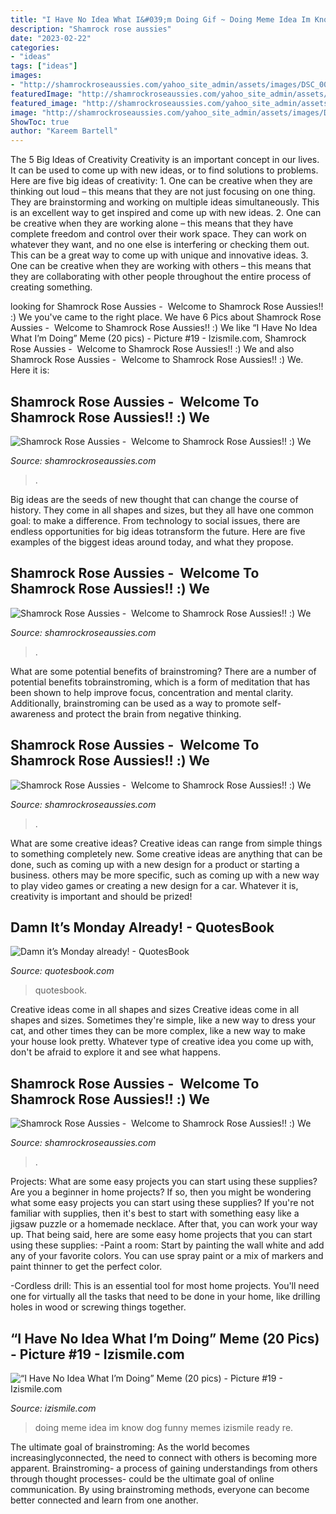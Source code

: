 ```yaml
---
title: "I Have No Idea What I&#039;m Doing Gif ~ Doing Meme Idea Im Know Dog Funny Memes Izismile Ready Re"
description: "Shamrock rose aussies"
date: "2023-02-22"
categories:
- "ideas"
tags: ["ideas"]
images:
- "http://shamrockroseaussies.com/yahoo_site_admin/assets/images/DSC_0055.262174030_std.JPG"
featuredImage: "http://shamrockroseaussies.com/yahoo_site_admin/assets/images/DSC_0147.153161834_std.JPG"
featured_image: "http://shamrockroseaussies.com/yahoo_site_admin/assets/images/DSC_0147.153161834_std.JPG"
image: "http://shamrockroseaussies.com/yahoo_site_admin/assets/images/DSC_0055.262174030_std.JPG"
ShowToc: true
author: "Kareem Bartell"
---
```



The 5 Big Ideas of Creativity
Creativity is an important concept in our lives. It can be used to come up with new ideas, or to find solutions to problems. Here are five big ideas of creativity: 1. One can be creative when they are thinking out loud – this means that they are not just focusing on one thing. They are brainstorming and working on multiple ideas simultaneously. This is an excellent way to get inspired and come up with new ideas. 2. One can be creative when they are working alone – this means that they have complete freedom and control over their work space. They can work on whatever they want, and no one else is interfering or checking them out. This can be a great way to come up with unique and innovative ideas. 3. One can be creative when they are working with others – this means that they are collaborating with other people throughout the entire process of creating something.

	

		
looking for Shamrock Rose Aussies - ﻿﻿﻿ Welcome to Shamrock Rose Aussies!! :) We you've came to the right place. We have 6 Pics about Shamrock Rose Aussies - ﻿﻿﻿ Welcome to Shamrock Rose Aussies!! :) We like “I Have No Idea What I’m Doing” Meme (20 pics) - Picture #19 - Izismile.com, Shamrock Rose Aussies - ﻿﻿﻿ Welcome to Shamrock Rose Aussies!! :) We and also Shamrock Rose Aussies - ﻿﻿﻿ Welcome to Shamrock Rose Aussies!! :) We. Here it is:
		
    
## Shamrock Rose Aussies - ﻿﻿﻿ Welcome To Shamrock Rose Aussies!! :) We

<img loading=lazy src="http://shamrockroseaussies.com/yahoo_site_admin/assets/images/DSC_0057.67200721_std.JPG" onerror="this.onerror=null;this.src='https://tse1.mm.bing.net/th?id=OIP.frxP2Yo9x5koqhpba3nYWQHaFS&amp;pid=15.1';" alt="Shamrock Rose Aussies - ﻿﻿﻿ Welcome to Shamrock Rose Aussies!! :) We">

_Source: shamrockroseaussies.com_

>. 

	

Big ideas are the seeds of new thought that can change the course of history. They come in all shapes and sizes, but they all have one common goal: to make a difference. From technology to social issues, there are endless opportunities for big ideas totransform the future. Here are five examples of the biggest ideas around today, and what they propose.

    
## Shamrock Rose Aussies - ﻿﻿﻿ Welcome To Shamrock Rose Aussies!! :) We

<img loading=lazy src="http://shamrockroseaussies.com/yahoo_site_admin/assets/images/DSC_0701.10500356_std.jpg" onerror="this.onerror=null;this.src='https://tse1.mm.bing.net/th?id=OIP.n1B__4ogrLgn87wogsi34wHaD3&amp;pid=15.1';" alt="Shamrock Rose Aussies - ﻿﻿﻿ Welcome to Shamrock Rose Aussies!! :) We">

_Source: shamrockroseaussies.com_

>. 

	

What are some potential benefits of brainstroming?
There are a number of potential benefits tobrainstroming, which is a form of meditation that has been shown to help improve focus, concentration and mental clarity. Additionally, brainstroming can be used as a way to promote self-awareness and protect the brain from negative thinking.

    
## Shamrock Rose Aussies - ﻿﻿﻿ Welcome To Shamrock Rose Aussies!! :) We

<img loading=lazy src="http://shamrockroseaussies.com/yahoo_site_admin/assets/images/DSC_0055.262174030_std.JPG" onerror="this.onerror=null;this.src='https://tse1.mm.bing.net/th?id=OIP.yewuyUvZYRE2JXQ-mRvMXgHaE-&amp;pid=15.1';" alt="Shamrock Rose Aussies - ﻿﻿﻿ Welcome to Shamrock Rose Aussies!! :) We">

_Source: shamrockroseaussies.com_

>. 

	

What are some creative ideas?
Creative ideas can range from simple things to something completely new. Some creative ideas are anything that can be done, such as coming up with a new design for a product or starting a business. others may be more specific, such as coming up with a new way to play video games or creating a new design for a car. Whatever it is, creativity is important and should be prized!

    
## Damn It’s Monday Already! - QuotesBook

<img loading=lazy src="https://quotesbook.com/quotes/funny-memes/unknown-authors/damn-it-s-monday-already-720x1280-4421.jpg" onerror="this.onerror=null;this.src='https://tse2.mm.bing.net/th?id=OIP.VwiDrGg5KX4mALraNWZOSQHaNK&amp;pid=15.1';" alt="Damn it’s Monday already! - QuotesBook">

_Source: quotesbook.com_

>quotesbook. 

	

Creative ideas come in all shapes and sizes
Creative ideas come in all shapes and sizes. Sometimes they're simple, like a new way to dress your cat, and other times they can be more complex, like a new way to make your house look pretty. Whatever type of creative idea you come up with, don't be afraid to explore it and see what happens.

    
## Shamrock Rose Aussies - ﻿﻿﻿ Welcome To Shamrock Rose Aussies!! :) We

<img loading=lazy src="http://shamrockroseaussies.com/yahoo_site_admin/assets/images/DSC_0147.153161834_std.JPG" onerror="this.onerror=null;this.src='https://tse2.mm.bing.net/th?id=OIP.uP3sZwESuchR-1hU_2kAGAHaE-&amp;pid=15.1';" alt="Shamrock Rose Aussies - ﻿﻿﻿ Welcome to Shamrock Rose Aussies!! :) We">

_Source: shamrockroseaussies.com_

>. 

	

Projects: What are some easy projects you can start using these supplies?
Are you a beginner in home projects? If so, then you might be wondering what some easy projects you can start using these supplies? If you're not familiar with supplies, then it's best to start with something easy like a jigsaw puzzle or a homemade necklace. After that, you can work your way up. That being said, here are some easy home projects that you can start using these supplies: 
-Paint a room: Start by painting the wall white and add any of your favorite colors. You can use spray paint or a mix of markers and paint thinner to get the perfect color. 

-Cordless drill: This is an essential tool for most home projects. You'll need one for virtually all the tasks that need to be done in your home, like drilling holes in wood or screwing things together.

    
## “I Have No Idea What I’m Doing” Meme (20 Pics) - Picture #19 - Izismile.com

<img loading=lazy src="http://img.izismile.com/img/img5/20120417/640/i_have_no_idea_what_im_doing_meme_640_21.jpg" onerror="this.onerror=null;this.src='https://tse1.mm.bing.net/th?id=OIP.jGfcZGbzqlXyBduLQ7q1QAHaFB&amp;pid=15.1';" alt="“I Have No Idea What I’m Doing” Meme (20 pics) - Picture #19 - Izismile.com">

_Source: izismile.com_

>doing meme idea im know dog funny memes izismile ready re. 

	

The ultimate goal of brainstroming:
As the world becomes increasinglyconnected, the need to connect with others is becoming more apparent. Brainstroming- a process of gaining understandings from others through thought processes- could be the ultimate goal of online communication. By using brainstroming methods, everyone can become better connected and learn from one another.

